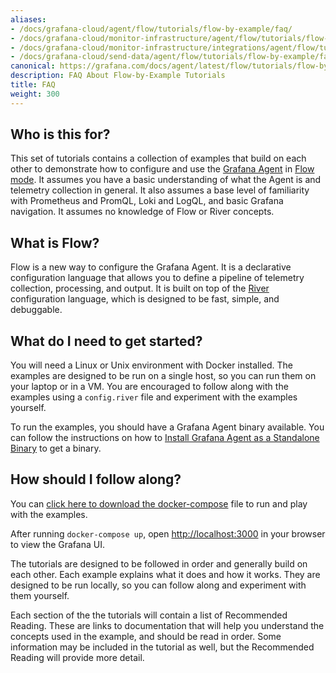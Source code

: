 ```yaml
---
aliases:
- /docs/grafana-cloud/agent/flow/tutorials/flow-by-example/faq/
- /docs/grafana-cloud/monitor-infrastructure/agent/flow/tutorials/flow-by-example/faq/
- /docs/grafana-cloud/monitor-infrastructure/integrations/agent/flow/tutorials/flow-by-example/faq/
- /docs/grafana-cloud/send-data/agent/flow/tutorials/flow-by-example/faq/
canonical: https://grafana.com/docs/agent/latest/flow/tutorials/flow-by-example/faq/
description: FAQ About Flow-by-Example Tutorials
title: FAQ
weight: 300
---
```


## Who is this for?

This set of tutorials contains a collection of examples that build on each other to demonstrate how to configure and use the [Grafana Agent](https://grafana.com/docs/agent/latest/) in [Flow mode](https://grafana.com/docs/agent/latest/flow/). It assumes you have a basic understanding of what the Agent is and telemetry collection in general. It also assumes a base level of familiarity with Prometheus and PromQL, Loki and LogQL, and basic Grafana navigation. It assumes no knowledge of Flow or River concepts.

## What is Flow?

Flow is a new way to configure the Grafana Agent. It is a declarative configuration language that allows you to define a pipeline of telemetry collection, processing, and output. It is built on top of the [River](https://github.com/grafana/river) configuration language, which is designed to be fast, simple, and debuggable.

## What do I need to get started?

You will need a Linux or Unix environment with Docker installed. The examples are designed to be run on a single host, so you can run them on your laptop or in a VM. You are encouraged to follow along with the examples using a `config.river` file and experiment with the examples yourself.

To run the examples, you should have a Grafana Agent binary available. You can follow the instructions on how to [Install Grafana Agent as a Standalone Binary](https://grafana.com/docs/agent/latest/flow/setup/install/binary/#install-grafana-agent-in-flow-mode-as-a-standalone-binary) to get a binary.

## How should I follow along?

You can <a href="../docker-compose.yaml" download="docker-compose.yaml">click here to download the docker-compose</a> file to run and play with the examples.

After running `docker-compose up`, open [http://localhost:3000](http://localhost:3000) in your browser to view the Grafana UI.

The tutorials are designed to be followed in order and generally build on each other. Each example explains what it does and how it works. They are designed to be run locally, so you can follow along and experiment with them yourself.

Each section of the the tutorials will contain a list of Recommended Reading. These are links to documentation that will help you understand the concepts used in the example, and should be read in order. Some information may be included in the tutorial as well, but the Recommended Reading will provide more detail.
